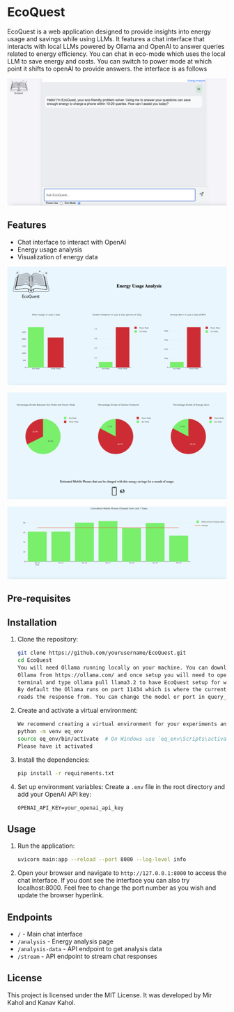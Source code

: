 # EcoQuest

EcoQuest is a web application designed to provide insights into energy usage and savings while using LLMs. It features a chat interface that interacts with local LLMs powered by Ollama and OpenAI to answer queries related to energy efficiency. You can chat in eco-mode which uses the local LLM to save energy and costs. You can switch to power mode at which point it shifts to openAI to provide answers. the interface is as follows

![EcoQuest Screenshot](static/app_images/main_interface_2.png)

## Features

- Chat interface to interact with OpenAI
- Energy usage analysis
- Visualization of energy data

![Energy Screenshot](static/app_images/energy_usage_1.png)

![Energy Screenshot 2](static/app_images/energy_usage_2.png)

![Energy Screenshot 3](static/app_images/energy_usage_3.png)

## Pre-requisites


## Installation

1. Clone the repository:
    ```sh
    git clone https://github.com/yourusername/EcoQuest.git
    cd EcoQuest
    You will need Ollama running locally on your machine. You can download
    Ollama from https://ollama.com/ and once setup you will need to open the 
    terminal and type ollama pull llama3.2 to have EcoQuest setup for work. 
    By default the Ollama runs on port 11434 which is where the current code 
    reads the response from. You can change the model or port in query_llama.py file. Simply pull the required model and then change it in initializing the QueryLlama class. 
    ```

2. Create and activate a virtual environment:
    ```sh
    We recommend creating a virtual environment for your experiments and coding.
    python -m venv eq_env
    source eq_env/bin/activate  # On Windows use `eq_env\Scripts\activate`
    Please have it activated
    ```

3. Install the dependencies:
    ```sh
    pip install -r requirements.txt
    ```

4. Set up environment variables:
    Create a `.env` file in the root directory and add your OpenAI API key:
    ```env
    OPENAI_API_KEY=your_openai_api_key
    ```

## Usage

1. Run the application:
    ```sh
    uvicorn main:app --reload --port 8000 --log-level info
    ```

2. Open your browser and navigate to `http://127.0.0.1:8000` to access the chat interface. If you dont see the interface you can also try localhost:8000. Feel free to change the port number as you wish and update the browser hyperlink. 

## Endpoints

- `/` - Main chat interface
- `/analysis` - Energy analysis page
- `/analysis-data` - API endpoint to get analysis data
- `/stream` - API endpoint to stream chat responses

## License

This project is licensed under the MIT License. It was developed by Mir Kahol and Kanav Kahol. 